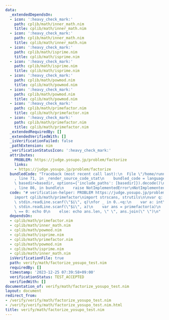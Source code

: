 ```yaml
---
data:
  _extendedDependsOn:
  - icon: ':heavy_check_mark:'
    path: cplib/math/inner_math.nim
    title: cplib/math/inner_math.nim
  - icon: ':heavy_check_mark:'
    path: cplib/math/inner_math.nim
    title: cplib/math/inner_math.nim
  - icon: ':heavy_check_mark:'
    path: cplib/math/isprime.nim
    title: cplib/math/isprime.nim
  - icon: ':heavy_check_mark:'
    path: cplib/math/isprime.nim
    title: cplib/math/isprime.nim
  - icon: ':heavy_check_mark:'
    path: cplib/math/powmod.nim
    title: cplib/math/powmod.nim
  - icon: ':heavy_check_mark:'
    path: cplib/math/powmod.nim
    title: cplib/math/powmod.nim
  - icon: ':heavy_check_mark:'
    path: cplib/math/primefactor.nim
    title: cplib/math/primefactor.nim
  - icon: ':heavy_check_mark:'
    path: cplib/math/primefactor.nim
    title: cplib/math/primefactor.nim
  _extendedRequiredBy: []
  _extendedVerifiedWith: []
  _isVerificationFailed: false
  _pathExtension: nim
  _verificationStatusIcon: ':heavy_check_mark:'
  attributes:
    PROBLEM: https://judge.yosupo.jp/problem/factorize
    links:
    - https://judge.yosupo.jp/problem/factorize
  bundledCode: "Traceback (most recent call last):\n  File \"/home/runner/.local/lib/python3.10/site-packages/onlinejudge_verify/documentation/build.py\"\
    , line 71, in _render_source_code_stat\n    bundled_code = language.bundle(stat.path,\
    \ basedir=basedir, options={'include_paths': [basedir]}).decode()\n  File \"/home/runner/.local/lib/python3.10/site-packages/onlinejudge_verify/languages/nim.py\"\
    , line 86, in bundle\n    raise NotImplementedError\nNotImplementedError\n"
  code: "# verification-helper: PROBLEM https://judge.yosupo.jp/problem/factorize\n\
    import cplib/math/primefactor\nimport strscans, strutils\n\nvar q: int\ndiscard\
    \ stdin.readLine.scanf(\"$i\", q)\nfor _ in 0..<q:\n    var a: int\n    discard\
    \ stdin.readLine.scanf(\"$i\", a)\n    var ans = primefactor(a)\n    if ans.len\
    \ == 0: echo 0\n    else: echo ans.len, \" \", ans.join(\" \")\n"
  dependsOn:
  - cplib/math/primefactor.nim
  - cplib/math/inner_math.nim
  - cplib/math/powmod.nim
  - cplib/math/isprime.nim
  - cplib/math/primefactor.nim
  - cplib/math/powmod.nim
  - cplib/math/isprime.nim
  - cplib/math/inner_math.nim
  isVerificationFile: true
  path: verify/math/factorize_yosupo_test.nim
  requiredBy: []
  timestamp: '2023-12-25 07:39:58+09:00'
  verificationStatus: TEST_ACCEPTED
  verifiedWith: []
documentation_of: verify/math/factorize_yosupo_test.nim
layout: document
redirect_from:
- /verify/verify/math/factorize_yosupo_test.nim
- /verify/verify/math/factorize_yosupo_test.nim.html
title: verify/math/factorize_yosupo_test.nim
---
```

